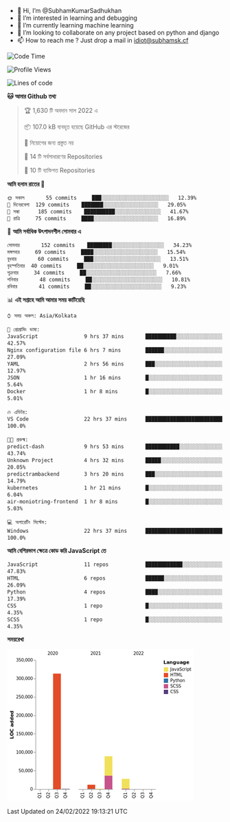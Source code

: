 - 👋 Hi, I’m @SubhamKumarSadhukhan
- 👀 I’m interested in learning and debugging
- 🌱 I’m currently learning machine learning
- 💞️ I’m looking to collaborate on any project based on python and django
- 📫 How to reach me ?
      Just drop a mail in idiot@subhamsk.cf

<!---
SubhamKumarSadhukhan/SubhamKumarSadhukhan is a ✨ special ✨ repository because its `README.md` (this file) appears on your GitHub profile.
You can click the Preview link to take a look at your changes.
--->


<!--START_SECTION:waka-->
![Code Time](http://img.shields.io/badge/Code%20Time-205%20hrs%208%20mins-blue)

![Profile Views](http://img.shields.io/badge/%E0%A6%AA%E0%A7%8D%E0%A6%B0%E0%A7%8B%E0%A6%AB%E0%A6%BE%E0%A6%87%E0%A6%B2%20%E0%A6%A6%E0%A6%B0%E0%A7%8D%E0%A6%B6%E0%A6%A8-5-blue)

![Lines of code](https://img.shields.io/badge/%E0%A6%B9%E0%A7%8D%E0%A6%AF%E0%A6%BE%E0%A6%B2%E0%A7%8B%20%E0%A6%93%E0%A6%AF%E0%A6%BC%E0%A6%BE%E0%A6%B0%E0%A7%8D%E0%A6%B2%E0%A7%8D%E0%A6%A1%20%E0%A6%A5%E0%A7%87%E0%A6%95%E0%A7%87%20%E0%A6%86%E0%A6%AE%E0%A6%BF%20%E0%A6%B2%E0%A6%BF%E0%A6%96%E0%A7%87%E0%A6%9B%E0%A6%BF-444%20Thousand%20%E0%A6%95%E0%A7%8B%E0%A6%A1%E0%A7%87%E0%A6%B0%20%E0%A6%B2%E0%A6%BE%E0%A6%87%E0%A6%A8-blue)

**🐱 আমার Github তথ্য** 

> 🏆 1,630 টি অবদান সাল 2022 এ
 > 
> 📦 107.0 kB ব্যবহৃত হয়েছে GitHub এর স্টরেজের 
 > 
> 🚫 নিয়োগের জন্য প্রস্তুত নয়
 > 
> 📜 14 টি সর্বসাধারণের Repositories 
 > 
> 🔑 10 টি ব্যক্তিগত Repositories  
 > 
**আমি হলাম রাতের 🦉** 

```text
🌞 সকাল       55 commits     ███░░░░░░░░░░░░░░░░░░░░░░   12.39% 
🌆 দিনেরবেলা  129 commits    ███████░░░░░░░░░░░░░░░░░░   29.05% 
🌃 সন্ধা      185 commits    ██████████░░░░░░░░░░░░░░░   41.67% 
🌙 রাত্রি     75 commits     ████░░░░░░░░░░░░░░░░░░░░░   16.89%

```
📅 **আমি সর্বাধিক উৎপাদনশীল সোমবার এ** 

```text
সোমবার       152 commits    ████████░░░░░░░░░░░░░░░░░   34.23% 
মঙ্গলবার     69 commits     ████░░░░░░░░░░░░░░░░░░░░░   15.54% 
বুধবার       60 commits     ███░░░░░░░░░░░░░░░░░░░░░░   13.51% 
বৃহস্পতিবার  40 commits     ██░░░░░░░░░░░░░░░░░░░░░░░   9.01% 
শুক্রবার     34 commits     ██░░░░░░░░░░░░░░░░░░░░░░░   7.66% 
শনিবার       48 commits     ██░░░░░░░░░░░░░░░░░░░░░░░   10.81% 
রবিবার       41 commits     ██░░░░░░░░░░░░░░░░░░░░░░░   9.23%

```


📊 **এই সপ্তাহে আমি আমার সময় কাটিয়েছি** 

```text
⌚︎ সময় অঞ্চল: Asia/Kolkata

💬 প্রোগ্রামিং ভাষা: 
JavaScript               9 hrs 37 mins       ██████████░░░░░░░░░░░░░░░   42.57% 
Nginx configuration file 6 hrs 7 mins        ██████░░░░░░░░░░░░░░░░░░░   27.09% 
YAML                     2 hrs 56 mins       ███░░░░░░░░░░░░░░░░░░░░░░   12.97% 
JSON                     1 hr 16 mins        █░░░░░░░░░░░░░░░░░░░░░░░░   5.64% 
Docker                   1 hr 8 mins         █░░░░░░░░░░░░░░░░░░░░░░░░   5.01%

🔥 এডিটর: 
VS Code                  22 hrs 37 mins      █████████████████████████   100.0%

🐱‍💻 প্রকল্ম: 
predict-dash             9 hrs 53 mins       ███████████░░░░░░░░░░░░░░   43.74% 
Unknown Project          4 hrs 32 mins       █████░░░░░░░░░░░░░░░░░░░░   20.05% 
predictrambackend        3 hrs 20 mins       ███░░░░░░░░░░░░░░░░░░░░░░   14.79% 
kubernetes               1 hr 21 mins        █░░░░░░░░░░░░░░░░░░░░░░░░   6.04% 
air-moniotring-frontend  1 hr 8 mins         █░░░░░░░░░░░░░░░░░░░░░░░░   5.03%

💻 অপারেটিং সিস্টেম: 
Windows                  22 hrs 37 mins      █████████████████████████   100.0%

```

**আমি বেশিরভাগ ক্ষেত্রে কোড করি JavaScript তে** 

```text
JavaScript               11 repos            ████████████░░░░░░░░░░░░░   47.83% 
HTML                     6 repos             ██████░░░░░░░░░░░░░░░░░░░   26.09% 
Python                   4 repos             ████░░░░░░░░░░░░░░░░░░░░░   17.39% 
CSS                      1 repo              █░░░░░░░░░░░░░░░░░░░░░░░░   4.35% 
SCSS                     1 repo              █░░░░░░░░░░░░░░░░░░░░░░░░   4.35%

```


**সময়রেখা**

![Chart not found](https://raw.githubusercontent.com/SubhamKumarSadhukhan/SubhamKumarSadhukhan/main/charts/bar_graph.png) 


 Last Updated on 24/02/2022 19:13:21 UTC
<!--END_SECTION:waka-->
